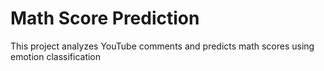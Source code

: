 # Math Score Prediction

This project analyzes YouTube comments and predicts math scores using emotion classification
